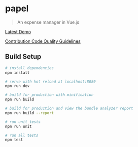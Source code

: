# papel

> An expense manager in Vue.js  
  
[Latest Demo](https://zllvlwxvvm.codesandbox.io)  
  
[Contribution Code Quality Guidelines](https://javascript.info/code-quality)
  
## Build Setup

``` bash
# install dependencies
npm install

# serve with hot reload at localhost:8080
npm run dev

# build for production with minification
npm run build

# build for production and view the bundle analyzer report
npm run build --report

# run unit tests
npm run unit

# run all tests
npm test
```
